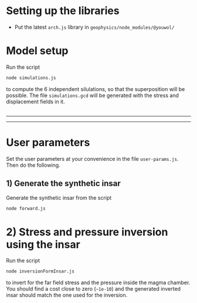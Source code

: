 # Setting up the libraries
- Put the latest `arch.js` library in `geophysics/node_modules/@youwol/`

# Model setup
Run the script
```sh
node simulations.js
```
to compute the 6 independent silulations, so that the superposition will be possible. The file `simulations.gcd` will be generated with the stress and displacement fields in it.
<br><br>
___
___

# User parameters
Set the user parameters at your convenience in the file `user-params.js`. Then do the following.

## 1) Generate the synthetic insar
Generate the synthetic insar from the script
```sh
node forward.js
```

# 2) Stress and pressure inversion using the insar
Run the script
```sh
node inversionFormInsar.js
```
to invert for the far field stress and the pressure inside the magma chamber. You should find a cost close to zero (`~1e-10`) and the generated inverted insar should match the one used for the inversion.
